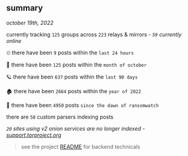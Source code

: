 
## summary
_october 19th, 2022_

currently tracking `125` groups across `223` relays & mirrors - _`59` currently online_

⏲ there have been `9` posts within the `last 24 hours`

🦈 there have been `125` posts within the `month of october`

🪐 there have been `637` posts within the `last 90 days`

🏚 there have been `2664` posts within the `year of 2022`

🦕 there have been `4950` posts `since the dawn of ransomwatch`

there are `58` custom parsers indexing posts

_`20` sites using v2 onion services are no longer indexed - [support.torproject.org](https://support.torproject.org/onionservices/v2-deprecation/)_

> see the project [README](https://github.com/joshhighet/ransomwatch#ransomwatch--) for backend technicals
